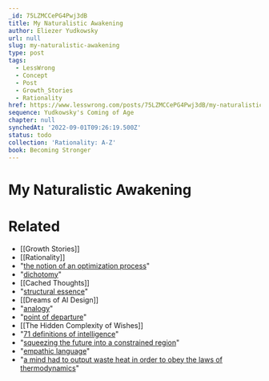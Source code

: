 ```yaml
---
_id: 75LZMCCePG4Pwj3dB
title: My Naturalistic Awakening
author: Eliezer Yudkowsky
url: null
slug: my-naturalistic-awakening
type: post
tags:
  - LessWrong
  - Concept
  - Post
  - Growth_Stories
  - Rationality
href: https://www.lesswrong.com/posts/75LZMCCePG4Pwj3dB/my-naturalistic-awakening
sequence: Yudkowsky's Coming of Age
chapter: null
synchedAt: '2022-09-01T09:26:19.500Z'
status: todo
collection: 'Rationality: A-Z'
book: Becoming Stronger
---
```


# My Naturalistic Awakening


# Related

- [[Growth Stories]]
- [[Rationality]]
- "[the notion of an optimization process](/lw/tx/optimization/)"
- "[dichotomy](/lw/mg/the_twoparty_swindle/)"
- [[Cached Thoughts]]
- "[structural essence](/lw/o7/searching_for_bayesstructure/)"
- [[Dreams of AI Design]]
- "[analogy](/lw/rj/surface_analogies_and_deep_causes/)"
- "[point of departure](/lw/tt/points_of_departure/)"
- [[The Hidden Complexity of Wishes]]
- "[71 definitions of intelligence](https://web.archive.org/web/20100407061055/http://www.vetta.org/definitions-of-intelligence/)"
- "[squeezing the future into a constrained region](/lw/tx/optimization/)"
- "[empathic language](/lw/te/three_fallacies_of_teleology/)"
- "[a mind had to output waste heat in order to obey the laws of thermodynamics](/lw/o5/the_second_law_of_thermodynamics_and_engines_of/)"
